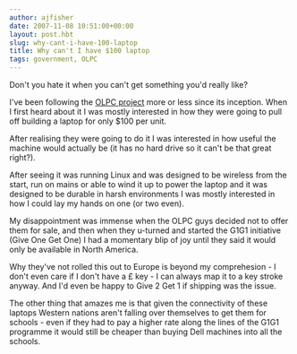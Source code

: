 ```yaml
---
author: ajfisher
date: 2007-11-08 10:51:00+00:00
layout: post.hbt
slug: why-cant-i-have-100-laptop
title: Why can't I have $100 laptop
tags: government, OLPC
---
```


Don't you hate it when you can't get something you'd really like?

I've been following the [OLPC project](http://www.laptop.org/) more or less since its inception. When I first heard about it I was mostly interested in how they were going to pull off building a laptop for only $100 per unit.

After realising they were going to do it I was interested in how useful the machine would actually be (it has no hard drive so it can't be that great right?).

After seeing it was running Linux and was designed to be wireless from the start, run on mains or able to wind it up to power the laptop and it was designed to be durable in harsh environments I was mostly interested in how I could lay my hands on one (or two even).

My disappointment was immense when the OLPC guys decided not to offer them for sale, and then when they u-turned and started the G1G1 initiative (Give One Get One) I had a momentary blip of joy until they said it would only be available in North America.

Why they've not rolled this out to Europe is beyond my comprehesion - I don't even care if I don't have a £ key - I can always map it to a key stroke anyway. And I'd even be happy to Give 2 Get 1 if shipping was the issue.

The other thing that amazes me is that given the connectivity of these laptops Western nations aren't falling over themselves to get them for schools - even if they had to pay a higher rate along the lines of the G1G1 programme it would still be cheaper than buying Dell machines into all the schools.
